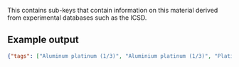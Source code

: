 This contains sub-keys that contain information on this material derived from experimental databases such as the ICSD.

## Example output

```json
{"tags": ["Aluminum platinum (1/3)", "Aluminium platinum (1/3)", "Platinum aluminium (3/1)"]}
```

